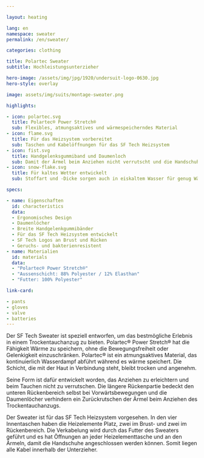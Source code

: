```yaml
---

layout: heating

lang: en
namespace: sweater
permalink: /en/sweater/

categories: clothing

title: Polartec Sweater
subtitle: Hochleistungsunterzieher

hero-image: /assets/img/jpg/1920/undersuit-logo-0630.jpg
hero-style: overlay

image: assets/img/suits/montage-sweater.png

highlights:

- icon: polartec.svg
  title: Polartec® Power Stretch®
  sub: Flexibles, atmungsaktives und wärmespeicherndes Material
- icon: flame.svg
  title: Für das Heizsystem vorbereitet
  sub: Taschen und Kabelöffnungen für das SF Tech Heizsystem
- icon: fist.svg
  title: Handgelenksgummiband und Daumenloch
  sub: Damit der Ärmel beim Anziehen nicht verrutscht und die Handschuhe gut sitzen
- icon: snow-flake.svg
  title: Für kaltes Wetter entwickelt
  sub: Stoffart und -Dicke sorgen auch in eiskaltem Wasser für genug Wärme

specs:

- name: Eigenschaften
  id: characteristics
  data:
  - Ergonomisches Design
  - Daumenlöcher
  - Breite Handgelenkgummibänder
  - Für das SF Tech Heizsystem entwickelt
  - SF Tech Logos an Brust und Rücken
  - Geruchs- und bakterienresistent
- name: Materialien
  id: materials
  data:
  - "Polartec® Power Stretch®"
  - "Aussenschicht: 88% Polyester / 12% Elasthan"
  - "Futter: 100% Polyester"

link-card:

- pants
- gloves
- valve
- batteries
---
```

  
Der SF Tech Sweater ist speziell entworfen, um das bestmögliche Erlebnis in einem Trockentauchanzug zu bieten. Polartec® Power Stretch® hat die Fähigkeit Wärme zu speichern, ohne die Bewegungsfreiheit oder Gelenkigkeit einzuschränken. Polartec® ist ein atmungsaktives Material, das kontinuierlich Wasserdampf abführt während es wärme speichert. Die Schicht, die mit der Haut in Verbindung steht, bleibt trocken und angenehm.

Seine Form ist dafür entwickelt worden, das Anziehen zu erleichtern und beim Tauchen nicht zu verrutschen. Die längere Rückenpartie bedeckt den unteren Rückenbereich selbst bei Vorwärtsbewegungen und die Daumenlöcher verhindern ein Zurückrutschen der Ärmel beim Anziehen des Trockentauchanzugs.

Der Sweater ist für das SF Tech Heizsystem vorgesehen. In den vier Innentaschen haben die Heizelemente Platz, zwei im Brust- und zwei im Rückenbereich. Die Verkabelung wird durch das Futter des Sweaters geführt und es hat Öffnungen an jeder Heizelementtasche und an den Ärmeln, damit die Handschuhe angeschlossen werden können. Somit liegen alle Kabel innerhalb der Unterzieher.
